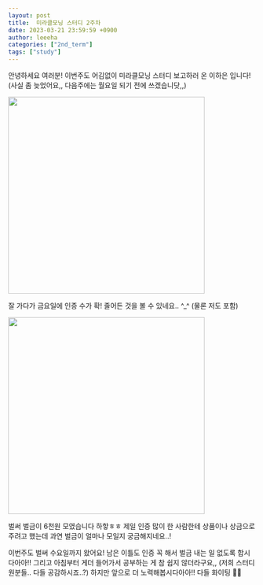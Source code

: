 ```yaml
---
layout: post
title:  미라클모닝 스터디 2주차 
date: 2023-03-21 23:59:59 +0900
author: leeeha
categories: ["2nd_term"]
tags: ["study"]
---
```


안녕하세요 여러분! 이번주도 어김없이 미라클모닝 스터디 보고하러 온 이하은 입니다! (사실 좀 늦었어요,, 다음주에는 월요일 되기 전에 쓰겠습니닷,,) 

<img width="400" src="https://user-images.githubusercontent.com/68090939/226783696-6da4a7f2-f64d-4470-8ed5-28929e8168d6.png"/> 

잘 가다가 금요일에 인증 수가 확! 줄어든 것을 볼 수 있네요.. ^_^ (물론 저도 포함)

<img width="400" src="https://user-images.githubusercontent.com/68090939/226783727-d1ec1b9d-457b-4b5d-8d94-38890152e87d.png"/> 

벌써 벌금이 6천원 모였습니다 하핳ㅎㅎ 제일 인증 많이 한 사람한테 상품이나 상금으로 주려고 했는데 과연 벌금이 얼마나 모일지 궁금해지네요..! 

이번주도 벌써 수요일까지 왔어요! 남은 이틀도 인증 꼭 해서 벌금 내는 일 없도록 합시다아아!! 그리고 아침부터 게더 들어가서 공부하는 게 참 쉽지 않더라구요,, (저희 스터디원분들.. 다들 공감하시죠..?) 하지만 앞으로 더 노력해봅시다아아!! 다들 화이팅 🙌🙌


